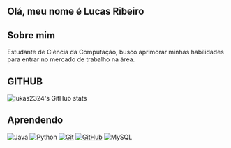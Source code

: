 ## Olá, meu nome é Lucas Ribeiro

## Sobre mim
  Estudante de Ciência da Computação, busco aprimorar minhas habilidades para entrar no mercado de trabalho na área.

## GITHUB
![lukas2324's GitHub stats](https://github-readme-stats.vercel.app/api?username=lukas2324&show_icons=true&theme=dracula)

## Aprendendo
![Java](https://img.shields.io/badge/java-%23ED8B00.svg?style=for-the-badge&logo=openjdk&logoColor=white)
![Python](https://img.shields.io/badge/python-3670A0?style=for-the-badge&logo=python&logoColor=ffdd54)
[![Git](https://img.shields.io/badge/Git-000?style=for-the-badge&logo=git&logoColor=E94D5F)](https://git-scm.com/doc)
[![GitHub](https://img.shields.io/badge/GitHub-000?style=for-the-badge&logo=github&logoColor=30A3DC)](https://docs.github.com/)
![MySQL](https://img.shields.io/badge/MySQL-000000?style=for-the-badge&logo=mysql&logoColor=20C20E)
